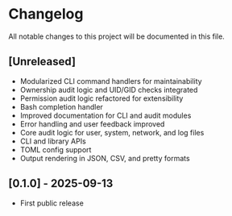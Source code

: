 # Changelog

All notable changes to this project will be documented in this file.

## [Unreleased]
- Modularized CLI command handlers for maintainability
- Ownership audit logic and UID/GID checks integrated
- Permission audit logic refactored for extensibility
- Bash completion handler 
- Improved documentation for CLI and audit modules
- Error handling and user feedback improved
- Core audit logic for user, system, network, and log files
- CLI and library APIs
- TOML config support
- Output rendering in JSON, CSV, and pretty formats

## [0.1.0] - 2025-09-13
- First public release
